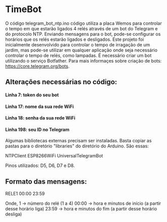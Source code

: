 # TimeBot
O código telegram_bot_ntp.ino código utiliza a placa Wemos para controlar o tempo em que estarão ligados 4 relés através de um bot do Telegram e do protocolo NTP. Enviando mensagens para o bot, pode-se configurar os horários que os relés estarão ligados e desligados. Este projeto foi inicialmente desenvolvido para controlar o tempo de irragação de um jardim, mas pode-se utilizar em qualquer aplicação onde seja necessário controlar o tempo de relés, como lampadas. É necessário criar um bot utilizando o serviço Botfather. Para mais informaçes sobre criação de bots: https://core.telegram.org/bots.

## Alterações necessárias no código:
#### Linha 7: token do seu bot 
#### Linha 17: nome da sua rede WiFi
#### Linha 18: senha da sua rede WiFi
#### Linha 198: seu ID no Telegram

Algumas bibliotecas externas precisam ser instaladas. Basta copiar as pastas para o diretório "libraries" do diretório do Arduino. São essas:

NTPClient
ESP8266WiFi
UniversalTelegramBot

Pinos utilizados: D5, D6, D7 e D8.

## Formato das mensagens: 
RELE1 00:00 23:59

Onde, 
1 -> número do relé (1 a 4)
00:00 -> hora e minutos de início (a partir desse horário liga)
23:59 -> hora e minutos do fim (a partir desse horário desliga)














